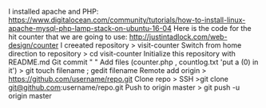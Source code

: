 I installed apache and PHP: https://www.digitalocean.com/community/tutorials/how-to-install-linux-apache-mysql-php-lamp-stack-on-ubuntu-16-04
Here is the code for the hit counter that we are going to use: http://justintadlock.com/web-design/counter
I creeated repository > visit-counter
Switch from home direction to repository > cd visit-counter
Initialize this repository with README.md
Git commit " "
Add files (counter.php , countlog.txt 'put a (0) in it') > git touch filename ; gedit filename
Remote add origin > https://github.com/username/repo.git
Clone repo > SSH >git clone git@github.com:username/repo.git
Push to origin master > git push -u origin master
